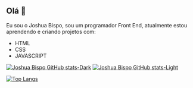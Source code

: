 ## Olá 👋

Eu sou o Joshua Bispo, sou um programador Front End, atualmente estou aprendendo e criando projetos com:

- HTML
- CSS
- JAVASCRIPT

[![Joshua Bispo GitHub stats-Dark](https://github-readme-stats.vercel.app/api?username=joshuabispo&show_icons=true&theme=dark#gh-dark-mode-only)](https://github.com/anuraghazra/github-readme-stats#gh-dark-mode-only)
[![Joshua Bispo GitHub stats-Light](https://github-readme-stats.vercel.app/api?username=joshuabispo&show_icons=true&theme=default#gh-light-mode-only)](https://github.com/anuraghazra/github-readme-stats#gh-light-mode-only)

[![Top Langs](https://github-readme-stats.vercel.app/api/top-langs/?username=joshuabispo)](https://github.com/anuraghazra/github-readme-stats)


